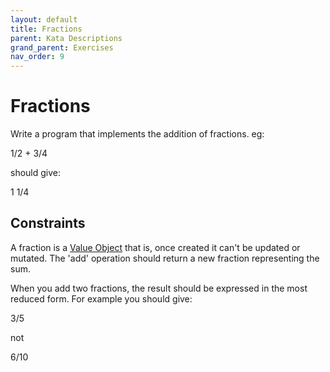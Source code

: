 ```yaml
---
layout: default
title: Fractions
parent: Kata Descriptions
grand_parent: Exercises
nav_order: 9
---
```


Fractions
==========

Write a program that implements the addition of fractions. eg:

1/2 + 3/4

should give:

1 1/4

Constraints
------------

A fraction is a [Value Object](https://martinfowler.com/bliki/ValueObject.html) that is, once created it can't be updated or mutated. The 'add' operation should return a new fraction representing the sum.

When you add two fractions, the result should be expressed in the most reduced form. For example you should give:

3/5

not

6/10
